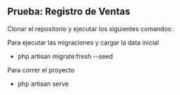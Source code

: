 ## Prueba: Registro de Ventas

Clonar el repositorio y ejecutar los siguientes comandos:

Para ejecutar las migraciones y cargar la data inicial
- php artisan migrate:fresh --seed

Para correr el proyecto
- php artisan serve

